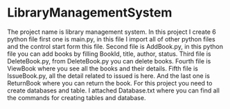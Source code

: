 # LibraryManagementSystem
The project name is library management system. In this project I create 6 python file first one is main.py, in this file I import all of other python files and the control start form this file. Second file is AddBook.py, in this python file you can add books by filling BookId, title, author, status. Third file is DeleteBook.py, from DeleteBook.py you can delete books. Fourth file is ViewBook where you see all the books and their details. Fifth file is IssueBook.py, all the detail related to issued is here. And the last one is ReturnBook where you can return the book.
For this project you need to create databases and table. I attached Database.txt where you can find all the commands for creating tables and database.
